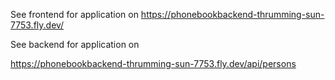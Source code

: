 See frontend for application on 
https://phonebookbackend-thrumming-sun-7753.fly.dev/

See backend for application on 

https://phonebookbackend-thrumming-sun-7753.fly.dev/api/persons
